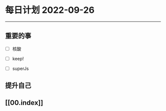 
#  每日计划 2022-09-26
---
## 重要的事
- [ ]  核酸
- [ ]  keep!
- [ ]  superJs



## 提升自己

  



## [[00.index]]











